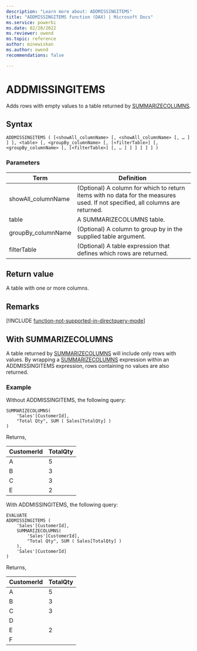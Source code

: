 ```yaml
---
description: "Learn more about: ADDMISSINGITEMS"
title: "ADDMISSINGITEMS function (DAX) | Microsoft Docs"
ms.service: powerbi 
ms.date: 02/28/2022
ms.reviewer: owend
ms.topic: reference
author: minewiskan
ms.author: owend 
recommendations: false

---
```

# ADDMISSINGITEMS

Adds rows with empty values to a table returned by [SUMMARIZECOLUMNS](summarizecolumns-function-dax.md).
  
## Syntax  
  
```dax
ADDMISSINGITEMS ( [<showAll_columnName> [, <showAll_columnName> [, … ] ] ], <table> [, <groupBy_columnName> [, [<filterTable>] [, <groupBy_columnName> [, [<filterTable>] [, … ] ] ] ] ] ] )
```
  
### Parameters  
  
|Term|Definition|  
|--------|--------------|  
|showAll_columnName| (Optional) A column for which to return items with no data for the measures used. If not specified, all columns are returned.|  
|table|A SUMMARIZECOLUMNS table.|  
|groupBy_columnName|(Optional) A column to group by in the supplied table argument.|
|filterTable|(Optional) A table expression that defines which rows are returned.|  

## Return value

A table with one or more columns.

## Remarks

[!INCLUDE [function-not-supported-in-directquery-mode](includes/function-not-supported-in-directquery-mode.md)]

## With SUMMARIZECOLUMNS

A table returned by [SUMMARIZECOLUMNS](summarizecolumns-function-dax.md) will include only rows with values. By wrapping a [SUMMARIZECOLUMNS](summarizecolumns-function-dax.md) expression within an ADDMISSINGITEMS expression, rows containing no values are also returned.

### Example

Without ADDMISSINGITEMS, the following query:

```dax
SUMMARIZECOLUMNS( 
    'Sales'[CustomerId], 
    "Total Qty", SUM ( Sales[TotalQty] )
)
```

Returns,

|CustomerId|TotalQty|
|--------------|------------|
|A|5|
|B|3|
|C|3|
|E|2|

With ADDMISSINGITEMS, the following query:

```dax
EVALUATE
ADDMISSINGITEMS (
    'Sales'[CustomerId],
    SUMMARIZECOLUMNS( 
        'Sales'[CustomerId],
        "Total Qty", SUM ( Sales[TotalQty] )
    ),
    'Sales'[CustomerId]
)
```

Returns,

|CustomerId|TotalQty|
|--------------|------------|
|A|5|
|B|3|
|C|3|
|D| |
|E|2|
|F| |
